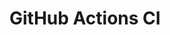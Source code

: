 # GitHub Actions CI



























































































































































































































































































































































































































